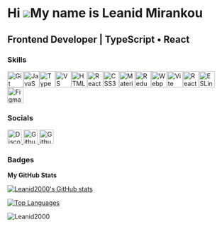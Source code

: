 Hi ![](https://user-images.githubusercontent.com/18350557/176309783-0785949b-9127-417c-8b55-ab5a4333674e.gif)My name is Leanid Mirankou
=========================================================================================================================

Frontend Developer | TypeScript • React
---------------------------------------

### Skills


<p align="left">
<a href="https://git-scm.com/" target="_blank" rel="noreferrer"><img src="https://raw.githubusercontent.com/danielcranney/readme-generator/main/public/icons/skills/git-colored.svg" width="36" height="36" alt="Git" title="Git"/></a><a href="https://developer.mozilla.org/en-US/docs/Web/JavaScript" target="_blank" rel="noreferrer"><img src="https://raw.githubusercontent.com/danielcranney/readme-generator/main/public/icons/skills/javascript-colored.svg" width="36" height="36" alt="JavaScript" title="JavaScript"/></a><a href="https://www.typescriptlang.org/" target="_blank" rel="noreferrer"><img src="https://raw.githubusercontent.com/danielcranney/readme-generator/main/public/icons/skills/typescript-colored.svg" width="36" height="36" alt="TypeScript" title="TypeScript"/></a><a href="https://code.visualstudio.com/" target="_blank" rel="noreferrer"><img src="https://raw.githubusercontent.com/danielcranney/readme-generator/main/public/icons/skills/visualstudiocode-colored.svg" width="36" height="36" alt="VS Code" title="VS Code"/></a><a href="https://developer.mozilla.org/en-US/docs/Glossary/HTML5" target="_blank" rel="noreferrer"><img src="https://raw.githubusercontent.com/danielcranney/readme-generator/main/public/icons/skills/html5-colored.svg" width="36" height="36" alt="HTML5" title="HTML5"/></a><a href="https://reactjs.org/" target="_blank" rel="noreferrer"><img src="https://raw.githubusercontent.com/danielcranney/readme-generator/main/public/icons/skills/react-colored.svg" width="36" height="36" alt="React" title="React"/></a><a href="https://www.w3.org/TR/CSS/#css" target="_blank" rel="noreferrer"><img src="https://raw.githubusercontent.com/danielcranney/readme-generator/main/public/icons/skills/css3-colored.svg" width="36" height="36" alt="CSS3" title="CSS3"/></a><a href="https://mui.com/" target="_blank" rel="noreferrer"><img src="https://raw.githubusercontent.com/danielcranney/readme-generator/main/public/icons/skills/materialui-colored.svg" width="36" height="36" alt="Material UI" title="Material UI"/></a><a href="https://redux.js.org/" target="_blank" rel="noreferrer"><img src="https://raw.githubusercontent.com/danielcranney/readme-generator/main/public/icons/skills/redux-colored.svg" width="36" height="36" alt="Redux" title="Redux"/></a><a href="https://webpack.js.org/" target="_blank" rel="noreferrer"><img src="https://raw.githubusercontent.com/danielcranney/readme-generator/main/public/icons/skills/webpack-colored.svg" width="36" height="36" alt="Webpack" title="Webpack"/></a><a href="https://vitejs.dev/" target="_blank" rel="noreferrer"><img src="https://raw.githubusercontent.com/danielcranney/readme-generator/main/public/icons/skills/vite-colored.svg" width="36" height="36" alt="Vite" title="Vite"/></a><a href="https://reactrouter.com/home" target="_blank" rel="noreferrer"><img src="https://reactrouter.com/_brand/React%20Router%20Brand%20Assets/React%20Router%20Logo/Light.svg" width="36" height="36" alt="React Router" title="React Router"/></a><a href="https://eslint.org/" target="_blank" rel="noreferrer"><img src="https://images.icon-icons.com/2107/PNG/512/file_type_eslint_icon_130613.png" width="36" height="36" alt="ESLint" title="ESLint"/></a>
<a href="https://www.figma.com/" target="_blank" rel="noreferrer"><img src="https://images.icon-icons.com/2699/PNG/512/figma_logo_icon_170157.png" width="36" height="36" alt="Figma" title="Figma"/></a>
</p>


### Socials

<p align="left"> <a href="https://discord.com/users/outrageous_pony_70126" target="_blank" rel="noreferrer"> <picture> <source media="(prefers-color-scheme: dark)" srcset="https://raw.githubusercontent.com/danielcranney/readme-generator/main/public/icons/socials/discord-dark.svg" /> <source media="(prefers-color-scheme: light)" srcset="https://raw.githubusercontent.com/danielcranney/readme-generator/main/public/icons/socials/discord.svg" /> <img src="https://raw.githubusercontent.com/danielcranney/readme-generator/main/public/icons/socials/discord.svg" width="32" height="32" alt="Discord" title="Discord" /> </picture> </a> <a href="https://www.github.com/Leanid2000" target="_blank" rel="noreferrer"> <picture> <source media="(prefers-color-scheme: dark)" srcset="https://raw.githubusercontent.com/danielcranney/readme-generator/main/public/icons/socials/github-dark.svg" /> <source media="(prefers-color-scheme: light)" srcset="https://raw.githubusercontent.com/danielcranney/readme-generator/main/public/icons/socials/github.svg" /> <img src="https://raw.githubusercontent.com/danielcranney/readme-generator/main/public/icons/socials/github.svg" width="32" height="32" alt="Github" title="Github" /> </picture> </a>
<a href="https://t.me/Leanid_Mirankou" target="_blank" rel="noreferrer"> <picture> <source media="(prefers-color-scheme: dark)" srcset="https://firebasestorage.googleapis.com/v0/b/icon-finder-91d39.appspot.com/o/icons%2Fbrand%2Ftelegram.svg?alt=media&token=e5e5c305-0497-43a6-813e-50310c6bed70" /> <source media="(prefers-color-scheme: light)" srcset="https://firebasestorage.googleapis.com/v0/b/icon-finder-91d39.appspot.com/o/icons%2Fbrand%2Ftelegram.svg?alt=media&token=e5e5c305-0497-43a6-813e-50310c6bed70" /> <img src="https://firebasestorage.googleapis.com/v0/b/icon-finder-91d39.appspot.com/o/icons%2Fbrand%2Ftelegram.svg?alt=media&token=e5e5c305-0497-43a6-813e-50310c6bed70" width="32" height="32" alt="Github" title="Github" /> </picture> </a></p>

### Badges

<b>My GitHub Stats</b>

<a href="http://www.github.com/Leanid2000"><img src="https://github-readme-stats.vercel.app/api?username=Leanid2000&show_icons=true&hide=&count_private=true&title_color=0891b2&text_color=ffffff&icon_color=0891b2&bg_color=1c1917&hide_border=true&show_icons=true" alt="Leanid2000's GitHub stats" /></a>

<a href="https://github.com/Leanid2000" align="left"><img src="https://github-readme-stats.vercel.app/api/top-langs/?username=Leanid2000&langs_count=10&title_color=0891b2&text_color=ffffff&icon_color=0891b2&bg_color=000000&hide_border=true&locale=en&custom_title=Top%20%Languages" alt="Top Languages" /></a>

<p><img align="center" src="https://github-readme-streak-stats.herokuapp.com/?user=Leanid2000&" alt="Leanid2000" /></p>
